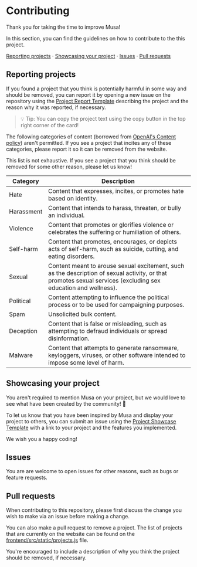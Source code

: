 # Contributing

Thank you for taking the time to improve Musa!

In this section, you can find the guidelines on how to contribute to the this project.

[Reporting projects](#reporting-projects) · [Showcasing your project](#showcasing-your-project) · [Issues](#issues) · [Pull requests](#pull-requests)

## Reporting projects

If you found a project that you think is potentially harmful in some way and should be removed, you can report it by opening a new issue on the repository using the [Project Report Template](https://github.com/diksown/musa/issues/new?template=project-report-template.md) describing the project and the reason why it was reported, if necessary.

> 💡 Tip: You can copy the project text using the copy button in the top right corner of the card!

The following categories of content (borrowed from [OpenAI's Content policy](https://beta.openai.com/docs/usage-guidelines/content-policy)) aren't permitted. If you see a project that incites any of these categories, please report it so it can be removed from the website.

This list is not exhaustive. If you see a project that you think should be removed for some other reason, please let us know!

| Category   | Description                                                                                                                                                     |
| ---------- | --------------------------------------------------------------------------------------------------------------------------------------------------------------- |
| Hate       | Content that expresses, incites, or promotes hate based on identity.                                                                                            |
| Harassment | Content that intends to harass, threaten, or bully an individual.                                                                                               |
| Violence   | Content that promotes or glorifies violence or celebrates the suffering or humiliation of others.                                                               |
| Self-harm  | Content that promotes, encourages, or depicts acts of self-harm, such as suicide, cutting, and eating disorders.                                                |
| Sexual     | Content meant to arouse sexual excitement, such as the description of sexual activity, or that promotes sexual services (excluding sex education and wellness). |
| Political  | Content attempting to influence the political process or to be used for campaigning purposes.                                                                   |
| Spam       | Unsolicited bulk content.                                                                                                                                       |
| Deception  | Content that is false or misleading, such as attempting to defraud individuals or spread disinformation.                                                        |
| Malware    | Content that attempts to generate ransomware, keyloggers, viruses, or other software intended to impose some level of harm.                                     |

## Showcasing your project

You aren't required to mention Musa on your project, but we would love to see what have been created by the community! 👯

To let us know that you have been inspired by Musa and display your project to others, you can submit an issue using the [Project Showcase Template]() with a link to your project and the features you implemented.

We wish you a happy coding!

## Issues

You are are welcome to open issues for other reasons, such as bugs or feature requests.

## Pull requests

When contributing to this repository, please first discuss the change you wish to make via an issue before making a change.

You can also make a pull request to remove a project. The list of projects that are currently on the website can be found on the [frontend/src/static/projects.js](https://github.com/diksown/musa/blob/main/frontend/src/static/projects.js) file.

You're encouraged to include a description of why you think the project should be removed, if necessary.

